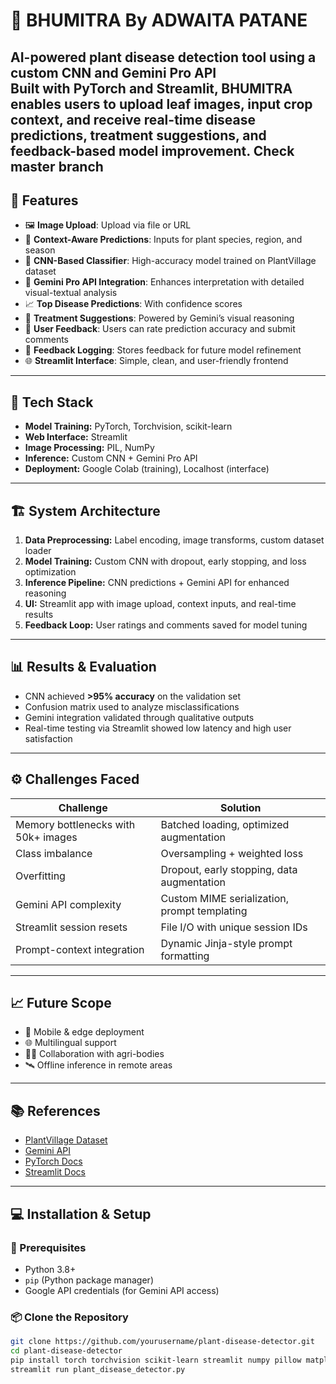 # 🌿 BHUMITRA By ADWAITA PATANE

**AI-powered plant disease detection tool using a custom CNN and Gemini Pro API**  
Built with **PyTorch** and **Streamlit**, BHUMITRA enables users to upload leaf images, input crop context, and receive real-time disease predictions, treatment suggestions, and feedback-based model improvement.
Check master branch
---

## 🚀 Features

- 🖼️ **Image Upload**: Upload via file or URL  
- 🌱 **Context-Aware Predictions**: Inputs for plant species, region, and season  
- 🧠 **CNN-Based Classifier**: High-accuracy model trained on PlantVillage dataset  
- 🤖 **Gemini Pro API Integration**: Enhances interpretation with detailed visual-textual analysis  
- 📈 **Top Disease Predictions**: With confidence scores  
- 💊 **Treatment Suggestions**: Powered by Gemini’s visual reasoning  
- 💬 **User Feedback**: Users can rate prediction accuracy and submit comments  
- 📝 **Feedback Logging**: Stores feedback for future model refinement  
- 🌐 **Streamlit Interface**: Simple, clean, and user-friendly frontend  

---

## 🧰 Tech Stack

- **Model Training:** PyTorch, Torchvision, scikit-learn  
- **Web Interface:** Streamlit  
- **Image Processing:** PIL, NumPy  
- **Inference:** Custom CNN + Gemini Pro API  
- **Deployment:** Google Colab (training), Localhost (interface)  

---

## 🏗️ System Architecture

1. **Data Preprocessing:** Label encoding, image transforms, custom dataset loader  
2. **Model Training:** Custom CNN with dropout, early stopping, and loss optimization  
3. **Inference Pipeline:** CNN predictions + Gemini API for enhanced reasoning  
4. **UI:** Streamlit app with image upload, context inputs, and real-time results  
5. **Feedback Loop:** User ratings and comments saved for model tuning  

---

## 📊 Results & Evaluation

- CNN achieved **>95% accuracy** on the validation set  
- Confusion matrix used to analyze misclassifications  
- Gemini integration validated through qualitative outputs  
- Real-time testing via Streamlit showed low latency and high user satisfaction  

---

## ⚙️ Challenges Faced

| **Challenge**                     | **Solution**                                              |
|----------------------------------|-----------------------------------------------------------|
| Memory bottlenecks with 50k+ images | Batched loading, optimized augmentation                   |
| Class imbalance                  | Oversampling + weighted loss                              |
| Overfitting                      | Dropout, early stopping, data augmentation                |
| Gemini API complexity            | Custom MIME serialization, prompt templating              |
| Streamlit session resets         | File I/O with unique session IDs                          |
| Prompt-context integration       | Dynamic Jinja-style prompt formatting                     |

---

## 📈 Future Scope

- 📱 Mobile & edge deployment  
- 🌐 Multilingual support  
- 👨‍🌾 Collaboration with agri-bodies  
- 🛰️ Offline inference in remote areas  

---

## 📚 References

- [PlantVillage Dataset](https://plantvillage.psu.edu/)  
- [Gemini API](https://ai.google.dev/)  
- [PyTorch Docs](https://pytorch.org/)  
- [Streamlit Docs](https://docs.streamlit.io/)  

---

## 💻 Installation & Setup

### 🔧 Prerequisites

- Python 3.8+  
- `pip` (Python package manager)  
- Google API credentials (for Gemini API access)  

### 📦 Clone the Repository

```bash
git clone https://github.com/yourusername/plant-disease-detector.git
cd plant-disease-detector
pip install torch torchvision scikit-learn streamlit numpy pillow matplotlib tqdm
streamlit run plant_disease_detector.py
